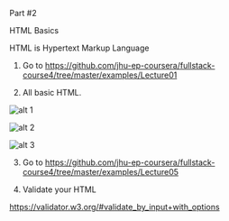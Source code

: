Part #2

HTML Basics

HTML is Hypertext Markup Language

1. Go to https://github.com/jhu-ep-coursera/fullstack-course4/tree/master/examples/Lecture01

2. All basic HTML.

![alt 1](https://github.com/NatasaPeic/coursera_html5_css_javascript/blob/week1/notes/images/1.png)

![alt 2](https://github.com/NatasaPeic/coursera_html5_css_javascript/blob/week1/notes/images/2.png)

![alt 3](https://github.com/NatasaPeic/coursera_html5_css_javascript/blob/week1/notes/images/3.png)

3. Go to https://github.com/jhu-ep-coursera/fullstack-course4/tree/master/examples/Lecture05

4. Validate your HTML

https://validator.w3.org/#validate_by_input+with_options